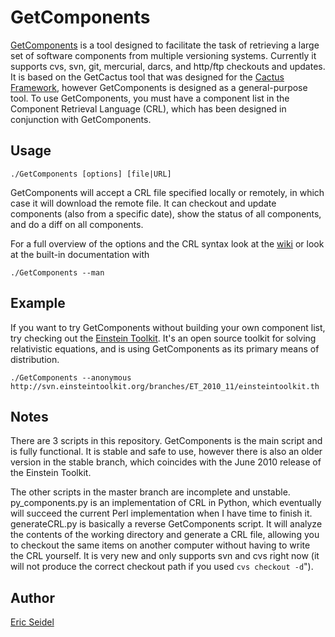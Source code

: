GetComponents
=============
[GetComponents][] is a tool designed to facilitate the task of retrieving
a large set of software components from multiple versioning systems.
Currently it supports cvs, svn, git, mercurial, darcs, and http/ftp checkouts
and updates. It is based on the GetCactus tool that was designed for the
[Cactus Framework][cctk], however GetComponents is designed as a general-purpose
tool. To use GetComponents, you must have a component list in the Component
Retrieval Language (CRL), which has been designed in conjunction with
GetComponents.

Usage
-----
    ./GetComponents [options] [file|URL]

GetComponents will accept a CRL file specified locally or remotely, in which case
it will download the remote file. It can checkout and update components (also from a
specific date), show the status of all components, and do a diff on all components.

For a full overview of the options and the CRL syntax look at the [wiki][]
or look at the built-in documentation with

    ./GetComponents --man

Example
-------
If you want to try GetComponents without building your own component list, try
checking out the [Einstein Toolkit][et]. It's an open source toolkit for solving
relativistic equations, and is using GetComponents as its primary means of
distribution.

    ./GetComponents --anonymous http://svn.einsteintoolkit.org/branches/ET_2010_11/einsteintoolkit.th

Notes
-----
There are 3 scripts in this repository. GetComponents is the main script and
is fully functional. It is stable and safe to use, however there is also an
older version in the stable branch, which coincides with the June 2010 release
of the Einstein Toolkit. 

The other scripts in the master branch are incomplete
and unstable. py_components.py is an implementation of CRL in Python, which
eventually will succeed the current Perl implementation when I have time to
finish it. generateCRL.py is basically a reverse GetComponents script. It will
analyze the contents of the working directory and generate a CRL file, 
allowing you to checkout the same items on another computer without having
to write the CRL yourself. It is very new and only supports svn and cvs right 
now (it will not produce the correct checkout path if you used 
`cvs checkout -d`").

Author
------
[Eric Seidel][eseidel]

[eseidel]:http://eseidel.org
[GetComponents]:http://eseidel.org/projects/getcomponents
[cctk]:http://www.cactuscode.org
[wiki]:http://github.com/gridaphobe/CRL/wiki
[et]:http://www.einsteintoolkit.org